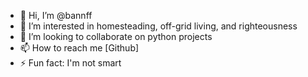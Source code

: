 - 👋 Hi, I’m @bannff
- 👀 I’m interested in homesteading, off-grid living, and righteousness
- 💞️ I’m looking to collaborate on python projects
- 📫 How to reach me [Github]
- ⚡ Fun fact: I'm not smart

<!---
bannff/bannff is a ✨ special ✨ repository because its `README.md` (this file) appears on your GitHub profile.
You can click the Preview link to take a look at your changes.
--->
